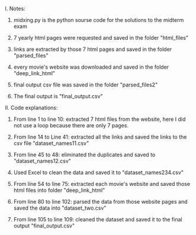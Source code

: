 
I. Notes:
1. midxing.py is the python sourse code for the solutions to the midterm exam

2. 7 yearly html pages were requested and saved in the folder "html_files"

3. links are extracted by those 7 html pages and saved in the folder "parsed_files"

4. every movie's website was downloaded and saved in the folder "deep_link_html"

5. final output csv file was saved in the folder "parsed_files2"

6. The final output is "final_output.csv"


II. Code explanations:
1. From line 1 to line 10: extracted 7 html files from the website, here I did not use a loop because there are only 7 pages.

2. From line 14 to Line 41: extracted all the links and saved the links to the csv file "dataset_names11.csv"

3. From line 45 to 48: eliminated the duplicates and saved to "dataset_names12.csv"

4. Used Excel to clean the data and saved it to "dataset_names234.csv"

5. From line 54 to line 75: extracted each movie's website and saved those html files into folder "deep_link_html"

6. From line 80 to line 102: parsed the data from those website pages and saved the data into "dataset_two.csv"

7. From line 105 to line 109: cleaned the dataset and saved it to the final output "final_output.csv"
